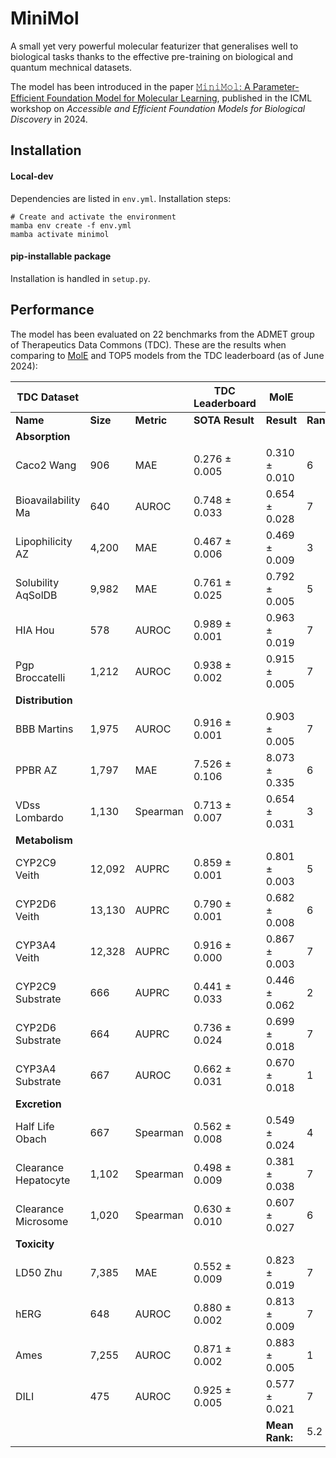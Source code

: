 # MiniMol
A small yet very powerful molecular featurizer that generalises well to biological tasks thanks to the effective pre-training on biological and quantum mechnical datasets.

The model has been introduced in the paper [𝙼𝚒𝚗𝚒𝙼𝚘𝚕: A Parameter-Efficient Foundation Model for Molecular Learning](https://arxiv.org/abs/2404.14986), published in the ICML workshop on *Accessible and Efficient Foundation Models for Biological Discovery* in 2024.

## Installation

#### Local-dev

Dependencies are listed in `env.yml`. Installation steps:

```
# Create and activate the environment
mamba env create -f env.yml
mamba activate minimol
```

#### pip-installable package

Installation is handled in `setup.py`.

## Performance

The model has been evaluated on 22 benchmarks from the ADMET group of Therapeutics Data Commons (TDC). These are the results when comparing to [MolE]() and TOP5 models from the TDC leaderboard (as of June 2024):

| TDC Dataset              |                                |                                        | TDC Leaderboard | MolE           |          | MiniMol (GINE)|          |
|--------------------------|--------------------------------|----------------------------------------|-----------------|----------------|----------|---------------|----------|
| **Name**                 | **Size**                       | **Metric**                             | **SOTA Result** | **Result**     | **Rank** | **Result**    | **Rank** |
| **Absorption**           |                                |                                        |                 |                |          |               |          |
| Caco2 Wang               | 906                            | MAE                                    | 0.276 ± 0.005   | 0.310 ± 0.010  | 6        | 0.324 ± 0.012 | 7        |
| Bioavailability Ma       | 640                            | AUROC                                  | 0.748 ± 0.033   | 0.654 ± 0.028  | 7        | 0.699 ± 0.008 | 6        |
| Lipophilicity AZ         | 4,200                          | MAE                                    | 0.467 ± 0.006   | 0.469 ± 0.009  | 3        | 0.455 ± 0.001 | 1        |
| Solubility AqSolDB       | 9,982                          | MAE                                    | 0.761 ± 0.025   | 0.792 ± 0.005  | 5        | 0.750 ± 0.012 | 1        |
| HIA Hou                  | 578                            | AUROC                                  | 0.989 ± 0.001   | 0.963 ± 0.019  | 7        | 0.994 ± 0.003 | 1        |
| Pgp Broccatelli          | 1,212                          | AUROC                                  | 0.938 ± 0.002   | 0.915 ± 0.005  | 7        | 0.994 ± 0.002 | 1        |
| **Distribution**         |                                |                                        |                 |                |          |               |          |
| BBB Martins              | 1,975                          | AUROC                                  | 0.916 ± 0.001   | 0.903 ± 0.005  | 7        | 0.923 ± 0.002 | 1        |
| PPBR AZ                  | 1,797                          | MAE                                    | 7.526 ± 0.106   | 8.073 ± 0.335  | 6        | 7.807 ± 0.188 | 4        |
| VDss Lombardo            | 1,130                          | Spearman                               | 0.713 ± 0.007   | 0.654 ± 0.031  | 3        | 0.570 ± 0.015 | 7        |
| **Metabolism**           |                                |                                        |                 |                |          |               |          |
| CYP2C9 Veith             | 12,092                         | AUPRC                                  | 0.859 ± 0.001   | 0.801 ± 0.003  | 5        | 0.819 ± 0.001 | 4        |
| CYP2D6 Veith             | 13,130                         | AUPRC                                  | 0.790 ± 0.001   | 0.682 ± 0.008  | 6        | 0.718 ± 0.003 | 5        |
| CYP3A4 Veith             | 12,328                         | AUPRC                                  | 0.916 ± 0.000   | 0.867 ± 0.003  | 7        | 0.878 ± 0.001 | 5        |
| CYP2C9 Substrate         | 666                            | AUPRC                                  | 0.441 ± 0.033   | 0.446 ± 0.062  | 2        | 0.481 ± 0.013 | 1        |
| CYP2D6 Substrate         | 664                            | AUPRC                                  | 0.736 ± 0.024   | 0.699 ± 0.018  | 7        | 0.726 ± 0.006 | 2        |
| CYP3A4 Substrate         | 667                            | AUROC                                  | 0.662 ± 0.031   | 0.670 ± 0.018  | 1        | 0.644 ± 0.006 | 6        |
| **Excretion**            |                                |                                        |                 |                |          |               |          |
| Half Life Obach          | 667                            | Spearman                               | 0.562 ± 0.008   | 0.549 ± 0.024  | 4        | 0.493 ± 0.002 | 7        |
| Clearance Hepatocyte     | 1,102                          | Spearman                               | 0.498 ± 0.009   | 0.381 ± 0.038  | 7        | 0.448 ± 0.006 | 4        |
| Clearance Microsome      | 1,020                          | Spearman                               | 0.630 ± 0.010   | 0.607 ± 0.027  | 6        | 0.652 ± 0.007 | 1        |
| **Toxicity**             |                                |                                        |                 |                |          |               |          |
| LD50 Zhu                 | 7,385                          | MAE                                    | 0.552 ± 0.009   | 0.823 ± 0.019  | 7        | 0.588 ± 0.010 | 3        |
| hERG                     | 648                            | AUROC                                  | 0.880 ± 0.002   | 0.813 ± 0.009  | 7        | 0.849 ± 0.007 | 6        |
| Ames                     | 7,255                          | AUROC                                  | 0.871 ± 0.002   | 0.883 ± 0.005  | 1        | 0.856 ± 0.001 | 5        |
| DILI                     | 475                            | AUROC                                  | 0.925 ± 0.005   | 0.577 ± 0.021  | 7        | 0.944 ± 0.007 | 1        |
|                          |                                |                                        |                 | **Mean Rank:** | 5.2      |               | 3.4      |
